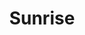 ---
title: Sunrise
tags: ["sunrise", "morning", "dawn", "daybreak", "sun", "horizon"]
icon: sunrise
svg: '<svg xmlns="http://www.w3.org/2000/svg" width="24" height="24" fill="none" viewBox="0 0 24 24" stroke-width="1.5" stroke-linecap="round" stroke-linejoin="round" stroke="currentColor"><path d="M15.5 17.5a3.5 3.5 0 1 0-7 0M11.9 3v7m-6.002 1.398 1.278 1.278M3 17.4h1.8m14.2 0h1.8m-4.176-4.724 1.278-1.278M21 21H3M8.3 6.6 11.9 3l3.6 3.6"/></svg>'
---